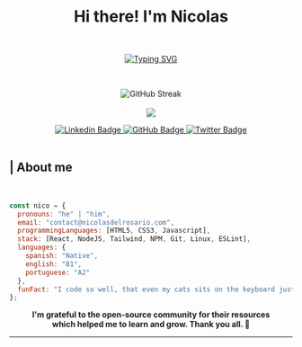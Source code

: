 <div id="header" align="center">
  <h1>Hi there! I'm Nicolas</h1>
</div> <br>

<p align="center">
  <a href="https://git.io/typing-svg" target="_blank">
  <img src="https://readme-typing-svg.herokuapp.com?font=Poppins&size=24&pause=100&color=FFA726&center=true&vCenter=true&random=false&width=435&lines=Frontend+Developer;Nicolas+Del+Rosario;3+months+of+experience" alt="Typing SVG" />
  </a>
</p>
<br/>

<p align="center">
  <img src="https://github-readme-streak-stats.herokuapp.com?user=nicolasdelrosario&theme=great-gatsby&hide_border=true" alt="GitHub Streak" /><br/><br/>
  <img src="https://github-readme-stats.vercel.app/api/top-langs/?username=nicolasdelrosario&theme=great-gatsby&hide_border=true&include_all_commits=true&count_private=false&layout=compact" /><br/>
</p>

<div id="badges" align="center">
<a href="https://www.linkedin.com/in/nicolasdelrosario/" target="_blank">
  <img src="https://img.shields.io/badge/linkedin-FFA726?style=for-the-badge&logo=linkedin&logoColor=white" alt="Linkedin Badge" />
</a>
<a href="https://github.com/nicolasdelrosario" target="_blank">
  <img src="https://img.shields.io/badge/github-FFA726?style=for-the-badge&logo=github&logoColor=white" alt="GitHub Badge" />
</a>
<a href="https://twitter.com/nicodelrosar1o" target="_blank">
  <img src="https://img.shields.io/badge/twitter-FFA726?style=for-the-badge&logo=twitter&logoColor=white" alt="Twitter Badge" />
</a>
</div> <br>

<div id="about-me">
  <h2>| About me</h2> <br>
</div>

```javascript
const nico = {
  pronouns: "he" | "him",
  email: "contact@nicolasdelrosario.com",
  programmingLanguages: [HTML5, CSS3, Javascript],
  stack: [React, NodeJS, Tailwind, NPM, Git, Linux, ESLint],
  languages: {
    spanish: "Native",
    english: "B1",
    portuguese: "A2"
  },
  funFact: "I code so well, that even my cats sits on the keyboard just to watch me work. 😎"
};
```

<div id="contributions" align="center">
  <p align="center">
    <b>I'm grateful to the open-source community for their resources</b> </br> 
    <b>which helped me to learn and grow. Thank you all. 💛</b>
  </p>
</div>

---

